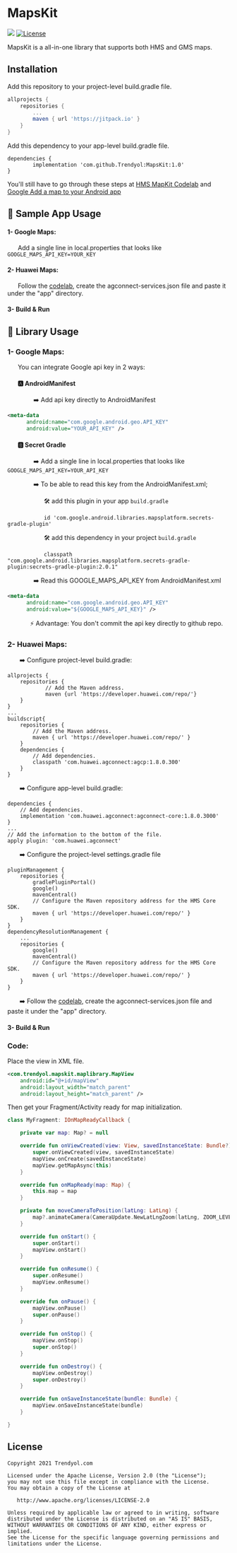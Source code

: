 # MapsKit

[![](https://jitpack.io/v/Trendyol/MapsKit.svg)](https://jitpack.io/#Trendyol/MapsKit)
[![License](https://img.shields.io/badge/License-Apache%202.0-blue.svg)](https://opensource.org/licenses/Apache-2.0)


MapsKit is a all-in-one library that supports both HMS and GMS maps.

## Installation

Add this repository to your project-level build.gradle file.

```groovy
allprojects {
	repositories {
		...
		maven { url 'https://jitpack.io' }
	}
}
```

Add this dependency to your app-level build.gradle file.

```
dependencies {
        implementation 'com.github.Trendyol:MapsKit:1.0'
}
```

You'll still have to go through these steps at [HMS MapKit Codelab](https://developer.huawei.com/consumer/en/codelab/HMSMapKit/index.html#0) and [Google Add a map to your Android app](https://developers.google.com/codelabs/maps-platform/maps-platform-101-android#0)


## 📌  Sample App Usage

#### 1- Google Maps:
&nbsp;&nbsp;&nbsp;&nbsp;&nbsp; Add a single line in local.properties that looks like
```GOOGLE_MAPS_API_KEY=YOUR_KEY```

#### 2- Huawei Maps:

&nbsp;&nbsp;&nbsp;&nbsp;&nbsp; Follow the [codelab](https://developer.huawei.com/consumer/en/codelab/HMSMapKit/index.html#0), create the agconnect-services.json file and paste it under the "app" directory.


#### 3- Build & Run


## 📌 Library Usage

### 1- Google Maps:
&nbsp;&nbsp;&nbsp;&nbsp;&nbsp; You can integrate Google api key in 2 ways:
#### &nbsp;&nbsp;&nbsp;&nbsp;&nbsp;&nbsp; 🅰️ AndroidManifest

&nbsp;&nbsp;&nbsp;&nbsp;&nbsp;&nbsp;&nbsp;&nbsp;&nbsp;&nbsp;&nbsp;&nbsp;&nbsp;&nbsp; ➡️ Add api key directly to AndroidManifest
```XML
<meta-data
      android:name="com.google.android.geo.API_KEY"
      android:value="YOUR_API_KEY" />
```

#### &nbsp;&nbsp;&nbsp;&nbsp;&nbsp;&nbsp; 🅱️ Secret Gradle
&nbsp;&nbsp;&nbsp;&nbsp;&nbsp;&nbsp;&nbsp;&nbsp;&nbsp;&nbsp;&nbsp;&nbsp;&nbsp;&nbsp; ➡️ Add a single line in local.properties that looks like
```GOOGLE_MAPS_API_KEY=YOUR_API_KEY```

&nbsp;&nbsp;&nbsp;&nbsp;&nbsp;&nbsp;&nbsp;&nbsp;&nbsp;&nbsp;&nbsp;&nbsp;&nbsp;&nbsp; ➡️ To be able to read this key from the AndroidManifest.xml;

&nbsp;&nbsp;&nbsp;&nbsp;&nbsp;&nbsp;&nbsp;&nbsp;&nbsp;&nbsp;&nbsp;&nbsp;&nbsp;&nbsp;&nbsp;&nbsp;&nbsp;&nbsp;&nbsp;&nbsp; 🛠 add this plugin in your app ```build.gradle```

&nbsp;&nbsp;&nbsp;&nbsp;&nbsp;&nbsp;&nbsp;&nbsp;&nbsp;&nbsp;&nbsp;&nbsp;&nbsp;&nbsp;&nbsp;&nbsp;&nbsp;&nbsp;&nbsp;&nbsp;  ```id 'com.google.android.libraries.mapsplatform.secrets-gradle-plugin'```

&nbsp;&nbsp;&nbsp;&nbsp;&nbsp;&nbsp;&nbsp;&nbsp;&nbsp;&nbsp;&nbsp;&nbsp;&nbsp;&nbsp;&nbsp;&nbsp;&nbsp;&nbsp;&nbsp;&nbsp; 🛠 add this dependency in your project ```build.gradle```

&nbsp;&nbsp;&nbsp;&nbsp;&nbsp;&nbsp;&nbsp;&nbsp;&nbsp;&nbsp;&nbsp;&nbsp;&nbsp;&nbsp;&nbsp;&nbsp;&nbsp;&nbsp;&nbsp;&nbsp; ```classpath "com.google.android.libraries.mapsplatform.secrets-gradle-plugin:secrets-gradle-plugin:2.0.1"```

&nbsp;&nbsp;&nbsp;&nbsp;&nbsp;&nbsp;&nbsp;&nbsp;&nbsp;&nbsp;&nbsp;&nbsp;&nbsp;&nbsp; ➡️ Read this GOOGLE_MAPS_API_KEY from AndroidManifest.xml
```XML    
<meta-data
      android:name="com.google.android.geo.API_KEY"
      android:value="${GOOGLE_MAPS_API_KEY}" />
```
&nbsp;&nbsp;&nbsp;&nbsp;&nbsp;&nbsp;&nbsp;&nbsp;&nbsp;&nbsp;&nbsp;&nbsp; ⚡️ Advantage: You don't commit the api key directly to github repo.


### 2- Huawei Maps:
&nbsp;&nbsp;&nbsp;&nbsp;&nbsp;&nbsp; ➡️ Configure project-level build.gradle:
```
allprojects {
    repositories {
            // Add the Maven address.
            maven {url 'https://developer.huawei.com/repo/'}
    }
}
...
buildscript{
    repositories {
        // Add the Maven address.
        maven { url 'https://developer.huawei.com/repo/' }
    }
    dependencies {
        // Add dependencies.
        classpath 'com.huawei.agconnect:agcp:1.8.0.300'
    }
}
```
&nbsp;&nbsp;&nbsp;&nbsp;&nbsp;&nbsp; ➡️ Configure app-level build.gradle:
```
dependencies {
    // Add dependencies.
    implementation 'com.huawei.agconnect:agconnect-core:1.8.0.3000'
}
...
// Add the information to the bottom of the file.
apply plugin: 'com.huawei.agconnect'

```

&nbsp;&nbsp;&nbsp;&nbsp;&nbsp;&nbsp; ➡️ Configure the project-level settings.gradle file
```
pluginManagement { 
    repositories { 
        gradlePluginPortal() 
        google() 
        mavenCentral() 
        // Configure the Maven repository address for the HMS Core SDK. 
        maven { url 'https://developer.huawei.com/repo/' } 
    } 
} 
dependencyResolutionManagement { 
    ... 
    repositories { 
        google() 
        mavenCentral() 
        // Configure the Maven repository address for the HMS Core SDK. 
        maven { url 'https://developer.huawei.com/repo/' } 
    } 
}
```

&nbsp;&nbsp;&nbsp;&nbsp;&nbsp;&nbsp; ➡️ Follow the [codelab](https://developer.huawei.com/consumer/en/codelab/HMSMapKit/index.html#0), create the agconnect-services.json file and paste it under the "app" directory.

#### 3- Build & Run


### Code:
Place the view in XML file.

```XML
<com.trendyol.mapskit.maplibrary.MapView
    android:id="@+id/mapView"
    android:layout_width="match_parent"
    android:layout_height="match_parent" />
```

Then get your Fragment/Activity ready for map initialization.

```kotlin
class MyFragment: IOnMapReadyCallback {

    private var map: Map? = null

    override fun onViewCreated(view: View, savedInstanceState: Bundle?) {
        super.onViewCreated(view, savedInstanceState)
        mapView.onCreate(savedInstanceState)
        mapView.getMapAsync(this)
    }

    override fun onMapReady(map: Map) {
        this.map = map
    }

    private fun moveCameraToPosition(latLng: LatLng) {
        map?.animateCamera(CameraUpdate.NewLatLngZoom(latLng, ZOOM_LEVEL_STREET))
    }

    override fun onStart() {
        super.onStart()
        mapView.onStart()
    }

    override fun onResume() {
        super.onResume()
        mapView.onResume()
    }

    override fun onPause() {
        mapView.onPause()
        super.onPause()
    }

    override fun onStop() {
        mapView.onStop()
        super.onStop()
    }

    override fun onDestroy() {
        mapView.onDestroy()
        super.onDestroy()
    }

    override fun onSaveInstanceState(bundle: Bundle) {
        mapView.onSaveInstanceState(bundle)
    }

}
```

License
--------


    Copyright 2021 Trendyol.com

    Licensed under the Apache License, Version 2.0 (the "License");
    you may not use this file except in compliance with the License.
    You may obtain a copy of the License at

       http://www.apache.org/licenses/LICENSE-2.0

    Unless required by applicable law or agreed to in writing, software
    distributed under the License is distributed on an "AS IS" BASIS,
    WITHOUT WARRANTIES OR CONDITIONS OF ANY KIND, either express or implied.
    See the License for the specific language governing permissions and
    limitations under the License.